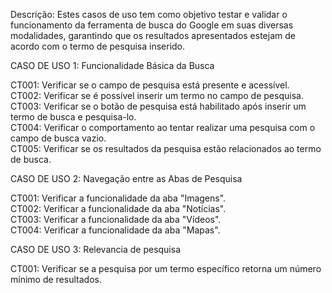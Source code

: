 Descrição:
Estes casos de uso tem como objetivo testar e validar o funcionamento da ferramenta de busca do Google em suas diversas modalidades, garantindo que os resultados apresentados estejam de acordo com o termo de pesquisa inserido.

CASO DE USO 1: Funcionalidade Básica da Busca

CT001: Verificar se o campo de pesquisa está presente e acessível.<br>
CT002: Verificar se é possível inserir um termo no campo de pesquisa.<br>
CT003: Verificar se o botão de pesquisa está habilitado após inserir um termo de busca e pesquisa-lo.<br>
CT004: Verificar o comportamento ao tentar realizar uma pesquisa com o campo de busca vazio.<br>
CT005: Verificar se os resultados da pesquisa estão relacionados ao termo de busca.

CASO DE USO 2: Navegação entre as Abas de Pesquisa

CT001: Verificar a funcionalidade da aba "Imagens".<br>
CT002: Verificar a funcionalidade da aba "Notícias".<br>
CT003: Verificar a funcionalidade da aba "Vídeos".<br>
CT004: Verificar a funcionalidade da aba "Mapas".

CASO DE USO 3: Relevancia de pesquisa

CT001: Verificar se a pesquisa por um termo específico retorna um número mínimo de resultados.
